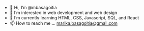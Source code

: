 - 👋 Hi, I’m @mbasagoitia
- 👀 I’m interested in web development and web design
- 🌱 I’m currently learning HTML, CSS, Javascript, SQL, and React
- 📫 How to reach me ... marika.basagoitia@gmail.com

<!---
mbasagoitia/mbasagoitia is a ✨ special ✨ repository because its `README.md` (this file) appears on your GitHub profile.
You can click the Preview link to take a look at your changes.
--->
